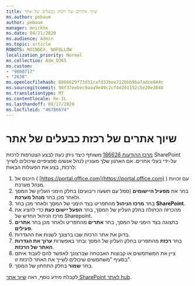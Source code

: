 ```yaml
---
title: שיוך אתרים של רכזת כבעלים של אתר
ms.author: pebaum
author: pebaum
manager: mnirkhe
ms.date: 04/21/2020
ms.audience: Admin
ms.topic: article
ROBOTS: NOINDEX, NOFOLLOW
localization_priority: Normal
ms.collection: Adm_O365
ms.custom:
- "9000717"
- "2638"
ms.openlocfilehash: 8866629f73d31cafd33bee712bbb9ba7adce844c
ms.sourcegitcommit: 90f37eebec9aaa9e49c2cf4d201152c5e20e384b
ms.translationtype: MT
ms.contentlocale: he-IL
ms.lasthandoff: 08/17/2020
ms.locfileid: "46786674"
---
```

# <a name="associate-hub-sites-as-site-owner"></a>שיוך אתרים של רכזת כבעלים של אתר

[מרכז ההודעות 186626](https://admin.microsoft.com/Adminportal/Home?source=applauncher#/MessageCenter?id=MC186626) משותף כיצד ניתן כעת לבצע הצטרפות לרכזת SharePoint על-ידי בעלי אתרים. אם הארגון שלך מעוניין לנהל אנשים ספציפיים שיכולים לשייך לרכזת, בצע את הפעולות הבאות: 

1. היכנס אל ( [https://portal.office.com](https://portal.office.com) ) עם זכויות מנהל מערכת.
2. בחר את **מפעיל היישומים** (סמל עם תשעה ריבועים) בחלק הימני העליון של המסך ולאחר מכן בחר **מנהל מערכת**.
3. בחר **מרכז הניהול** מהתפריט בצד הימני של המסך ולאחר מכן בחר **SharePoint**.
4. מהכרזה הכחולה בחלק העליון של המסך, בחר **הפעל יישום כעת** כדי להציג את מרכז הניהול החדש של Sharepoint.
5. בתצוגה בצד הימני של המסך, בחר **אתרים** מהתפריט ולאחר מכן בחר **אתרים פעילים**.
6. בדוק את אתר הרכזת שבו ברצונך לשנות את ההגדרות.
7. בחר **רכזת** מהתפריט בחלק העליון של המסך ובחר באפשרות **ערוך את הגדרות האתר של הרכזת**.
8. ציין את המשתמשים או קבוצות האבטחה שברצונך לאפשר להם לעבוד איתם בסעיף "משתמשים שיכולים לשייך את האתר לרכזת זו".
9. בחר **שמור** בחלק התחתון של המסך.

לקבלת מידע נוסף, ראה [שיוך אתר SharePoint לאתר hub](https://support.office.com/article/associate-a-sharepoint-site-with-a-hub-site-ae0009fd-af04-4d3d-917d-88edb43efc05). 
